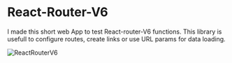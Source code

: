 # React-Router-V6

I made this short web App to test React-router-V6 functions.
This library is usefull to configure routes, create links or use URL params for data loading.

![ReactRouterV6](https://user-images.githubusercontent.com/60263116/162743913-6ef292bb-9d2b-4c54-9070-1013f0882023.png)
